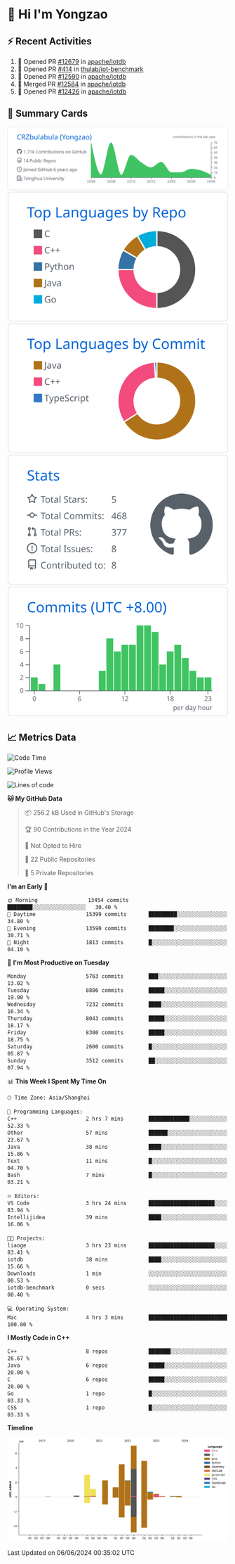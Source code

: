 # 👋 Hi I'm Yongzao

## ⚡ Recent Activities
<!--START_SECTION:activity-->
1. 💪 Opened PR [#12679](https://github.com/apache/iotdb/pull/12679) in [apache/iotdb](https://github.com/apache/iotdb)
2. 💪 Opened PR [#414](https://github.com/thulab/iot-benchmark/pull/414) in [thulab/iot-benchmark](https://github.com/thulab/iot-benchmark)
3. 💪 Opened PR [#12590](https://github.com/apache/iotdb/pull/12590) in [apache/iotdb](https://github.com/apache/iotdb)
4. 🎉 Merged PR [#12584](https://github.com/apache/iotdb/pull/12584) in [apache/iotdb](https://github.com/apache/iotdb)
5. 💪 Opened PR [#12426](https://github.com/apache/iotdb/pull/12426) in [apache/iotdb](https://github.com/apache/iotdb)
<!--END_SECTION:activity-->

## 🎑 Summary Cards

[![](https://raw.githubusercontent.com/CRZbulabula/CRZbulabula/main/profile-summary-card-output/github/0-profile-details.svg)](https://github.com/vn7n24fzkq/github-profile-summary-cards)
[![](https://raw.githubusercontent.com/CRZbulabula/CRZbulabula/main/profile-summary-card-output/github/1-repos-per-language.svg)](https://github.com/vn7n24fzkq/github-profile-summary-cards) [![](https://raw.githubusercontent.com/CRZbulabula/CRZbulabula/main/profile-summary-card-output/github/2-most-commit-language.svg)](https://github.com/vn7n24fzkq/github-profile-summary-cards)
[![](https://raw.githubusercontent.com/CRZbulabula/CRZbulabula/main/profile-summary-card-output/github/3-stats.svg)](https://github.com/vn7n24fzkq/github-profile-summary-cards) [![](https://raw.githubusercontent.com/CRZbulabula/CRZbulabula/main/profile-summary-card-output/github/4-productive-time.svg)](https://github.com/vn7n24fzkq/github-profile-summary-cards)

## 📈 Metrics Data

<!--START_SECTION:waka-->
![Code Time](http://img.shields.io/badge/Code%20Time-654%20hrs%2058%20mins-blue)

![Profile Views](http://img.shields.io/badge/Profile%20Views-3-blue)

![Lines of code](https://img.shields.io/badge/From%20Hello%20World%20I%27ve%20Written-27.8%20million%20lines%20of%20code-blue)

**🐱 My GitHub Data** 

> 📦 256.2 kB Used in GitHub's Storage 
 > 
> 🏆 90 Contributions in the Year 2024
 > 
> 🚫 Not Opted to Hire
 > 
> 📜 22 Public Repositories 
 > 
> 🔑 5 Private Repositories 
 > 
**I'm an Early 🐤** 

```text
🌞 Morning                13454 commits       ████████░░░░░░░░░░░░░░░░░   30.40 % 
🌆 Daytime                15399 commits       █████████░░░░░░░░░░░░░░░░   34.80 % 
🌃 Evening                13590 commits       ████████░░░░░░░░░░░░░░░░░   30.71 % 
🌙 Night                  1813 commits        █░░░░░░░░░░░░░░░░░░░░░░░░   04.10 % 
```
📅 **I'm Most Productive on Tuesday** 

```text
Monday                   5763 commits        ███░░░░░░░░░░░░░░░░░░░░░░   13.02 % 
Tuesday                  8806 commits        █████░░░░░░░░░░░░░░░░░░░░   19.90 % 
Wednesday                7232 commits        ████░░░░░░░░░░░░░░░░░░░░░   16.34 % 
Thursday                 8043 commits        █████░░░░░░░░░░░░░░░░░░░░   18.17 % 
Friday                   8300 commits        █████░░░░░░░░░░░░░░░░░░░░   18.75 % 
Saturday                 2600 commits        █░░░░░░░░░░░░░░░░░░░░░░░░   05.87 % 
Sunday                   3512 commits        ██░░░░░░░░░░░░░░░░░░░░░░░   07.94 % 
```


📊 **This Week I Spent My Time On** 

```text
🕑︎ Time Zone: Asia/Shanghai

💬 Programming Languages: 
C++                      2 hrs 7 mins        █████████████░░░░░░░░░░░░   52.33 % 
Other                    57 mins             ██████░░░░░░░░░░░░░░░░░░░   23.67 % 
Java                     38 mins             ████░░░░░░░░░░░░░░░░░░░░░   15.86 % 
Text                     11 mins             █░░░░░░░░░░░░░░░░░░░░░░░░   04.70 % 
Bash                     7 mins              █░░░░░░░░░░░░░░░░░░░░░░░░   03.21 % 

🔥 Editors: 
VS Code                  3 hrs 24 mins       █████████████████████░░░░   83.94 % 
Intellijidea             39 mins             ████░░░░░░░░░░░░░░░░░░░░░   16.06 % 

🐱‍💻 Projects: 
liaoge                   3 hrs 23 mins       █████████████████████░░░░   83.41 % 
iotdb                    38 mins             ████░░░░░░░░░░░░░░░░░░░░░   15.66 % 
Downloads                1 min               ░░░░░░░░░░░░░░░░░░░░░░░░░   00.53 % 
iotdb-benchmark          0 secs              ░░░░░░░░░░░░░░░░░░░░░░░░░   00.40 % 

💻 Operating System: 
Mac                      4 hrs 3 mins        █████████████████████████   100.00 % 
```

**I Mostly Code in C++** 

```text
C++                      8 repos             ███████░░░░░░░░░░░░░░░░░░   26.67 % 
Java                     6 repos             █████░░░░░░░░░░░░░░░░░░░░   20.00 % 
C                        6 repos             █████░░░░░░░░░░░░░░░░░░░░   20.00 % 
Go                       1 repo              █░░░░░░░░░░░░░░░░░░░░░░░░   03.33 % 
CSS                      1 repo              █░░░░░░░░░░░░░░░░░░░░░░░░   03.33 % 
```



**Timeline**

![Lines of Code chart](https://raw.githubusercontent.com/CRZbulabula/CRZbulabula/main/assets/bar_graph.png)


 Last Updated on 06/06/2024 00:35:02 UTC
<!--END_SECTION:waka-->

